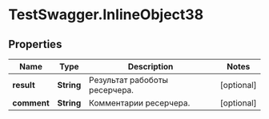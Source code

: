 # TestSwagger.InlineObject38

## Properties

Name | Type | Description | Notes
------------ | ------------- | ------------- | -------------
**result** | **String** | Результат рабоботы ресерчера. | [optional] 
**comment** | **String** | Комментарии ресерчера. | [optional] 


